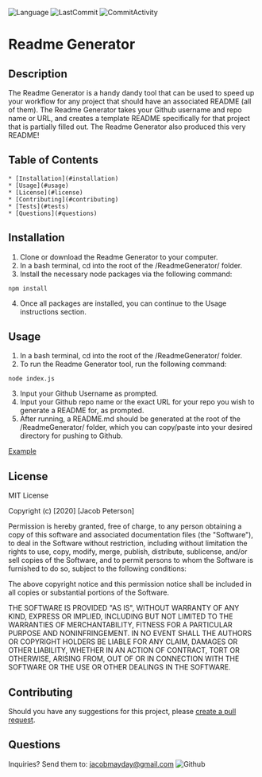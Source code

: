 ![Language](https://img.shields.io/badge/language-javascript-blue) ![LastCommit](https://img.shields.io/github/last-commit/Bounty556/ReadmeGenerator?style=flat-square) ![CommitActivity](https://img.shields.io/github/commit-activity/m/Bounty556/ReadmeGenerator)

# Readme Generator

## Description
The Readme Generator is a handy dandy tool that can be used to speed up your workflow for any project that should have an associated README (all of them). The Readme Generator takes your Github username and repo name or URL, and creates a template README specifically for that project that is partially filled out. The Readme Generator also produced this very README!

## Table of Contents
    * [Installation](#installation)
    * [Usage](#usage)
    * [License](#license)
    * [Contributing](#contributing)
    * [Tests](#tests)
    * [Questions](#questions)

## Installation
1. Clone or download the Readme Generator to your computer.
2. In a bash terminal, cd into the root of the /ReadmeGenerator/ folder.
3. Install the necessary node packages via the following command:
```
npm install
```
4. Once all packages are installed, you can continue to the Usage instructions section.

## Usage
1. In a bash terminal, cd into the root of the /ReadmeGenerator/ folder.
2. To run the Readme Generator tool, run the following command:
```
node index.js
```
3. Input your Github Username as prompted.
4. Input your Github repo name or the exact URL for your repo you wish to generate a README for, as prompted.
5. After running, a README.md should be generated at the root of the /ReadmeGenerator/ folder, which you can copy/paste into your desired directory for pushing to Github.

[Example](https://drive.google.com/file/d/1Ei9HkHbNvWJj7OQWgCAQziuXikH003Sc/view)

## License
MIT License

Copyright (c) [2020] [Jacob Peterson]

Permission is hereby granted, free of charge, to any person obtaining a copy
of this software and associated documentation files (the "Software"), to deal
in the Software without restriction, including without limitation the rights
to use, copy, modify, merge, publish, distribute, sublicense, and/or sell
copies of the Software, and to permit persons to whom the Software is
furnished to do so, subject to the following conditions:

The above copyright notice and this permission notice shall be included in all
copies or substantial portions of the Software.

THE SOFTWARE IS PROVIDED "AS IS", WITHOUT WARRANTY OF ANY KIND, EXPRESS OR
IMPLIED, INCLUDING BUT NOT LIMITED TO THE WARRANTIES OF MERCHANTABILITY,
FITNESS FOR A PARTICULAR PURPOSE AND NONINFRINGEMENT. IN NO EVENT SHALL THE
AUTHORS OR COPYRIGHT HOLDERS BE LIABLE FOR ANY CLAIM, DAMAGES OR OTHER
LIABILITY, WHETHER IN AN ACTION OF CONTRACT, TORT OR OTHERWISE, ARISING FROM,
OUT OF OR IN CONNECTION WITH THE SOFTWARE OR THE USE OR OTHER DEALINGS IN THE
SOFTWARE.

## Contributing
Should you have any suggestions for this project, please [create a pull request](https://help.github.com/en/github/collaborating-with-issues-and-pull-requests/creating-a-pull-request).

## Questions
Inquiries? Send them to: jacobmayday@gmail.com ![Github](https://avatars1.githubusercontent.com/u/12930451?v=4&s=32)